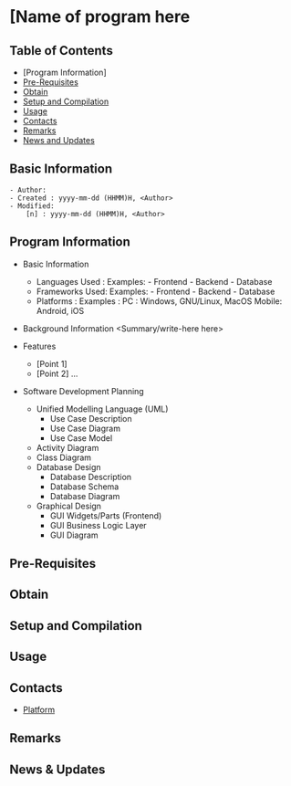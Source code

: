 # [Name of program here

<Summary opening statement here; You can use what you write here in your GitHub remote repository's description>

## Table of Contents
* [Program Information]
* [Pre-Requisites](#pre-requisites)
* [Obtain](#obtain)
* [Setup and Compilation](#setup-and-compilation)
* [Usage](#usage)
* [Contacts](#contacts)
* [Remarks](#remarks)
* [News and Updates](#news-and-updates)

## Basic Information
	- Author: 
	- Created : yyyy-mm-dd (HHMM)H, <Author>
	- Modified:
		[n] : yyyy-mm-dd (HHMM)H, <Author>

## Program Information

- Basic Information

	- Languages Used :
		Examples: 
			- Frontend
			- Backend
			- Database
	- Frameworks Used:
		Examples: 
			- Frontend
			- Backend
			- Database
	- Platforms : 
		Examples : 
			PC :
				Windows,
				GNU/Linux,
				MacOS
			Mobile:
				Android, 
				iOS

- Background Information
	<Summary/write-here here>

- Features
	- [Point 1]
	- [Point 2]	
	...

- Software Development Planning
	- Unified Modelling Language (UML)
		- Use Case Description
		- Use Case Diagram
		- Use Case Model
	- Activity Diagram
	- Class Diagram
	- Database Design
		- Database Description
		- Database Schema
		- Database Diagram
	- Graphical Design
		- GUI Widgets/Parts (Frontend)
		- GUI Business Logic Layer
		- GUI Diagram

## Pre-Requisites

## Obtain

## Setup and Compilation

## Usage

## Contacts
- [Platform](/link/to/platform)

## Remarks

## News & Updates
